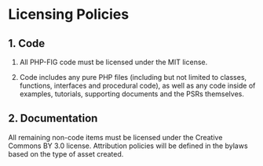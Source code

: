 Licensing Policies
==================

## 1. Code

1. All PHP-FIG code must be licensed under the MIT license.

2. Code includes any pure PHP files (including but not limited to classes,
   functions, interfaces and procedural code), as well as any code inside of
   examples, tutorials, supporting documents and the PSRs themselves.


## 2. Documentation

All remaining non-code items must be licensed under the Creative Commons BY 3.0
license. Attribution policies will be defined in the bylaws based on the type
of asset created.

